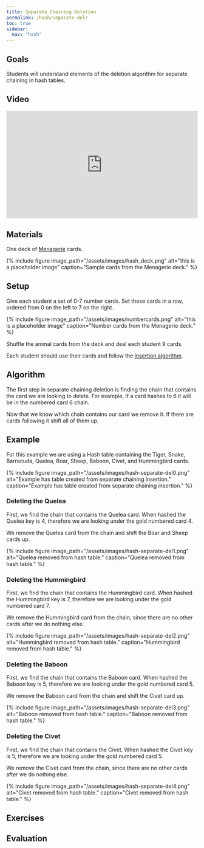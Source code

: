 ```yaml
---
title: Separate Chaining Deletion
permalink: /hash/separate-del/
toc: true
sidebar:
  nav: "hash"
---
```


## Goals

Students will understand elements of the deletion algorithm for separate chaining in hash tables.

## Video

<style>.embed-container { position: relative; padding-bottom: 56.25%; height: 0; overflow: hidden; max-width: 100%; } .embed-container iframe, .embed-container object, .embed-container embed { position: absolute; top: 0; left: 0; width: 100%; height: 100%; }</style><div class='embed-container'><iframe src='https://www.youtube.com/embed//4v33HcICoa4' frameborder='0' allowfullscreen></iframe></div>

## Materials

One deck of [Menagerie]({{site.baseurl}}/hash) cards.

{% include figure image_path="/assets/images/hash_deck.png" alt="this is a placeholder image" caption="Sample cards from the Menagerie deck." %}

## Setup

Give each student a set of 0-7 number cards. Set these cards in a
row, ordered from 0 on the left to 7 on the right.

{% include figure image_path="/assets/images/numbercards.png" alt="this is a placeholder image" caption="Number cards from the Menagerie deck." %}

Shuffle the animal cards from the deck and deal each student 9 cards.

Each student should use their cards and follow the
[insertion algorithm]({{site.baseurl}}/hash/separate).

## Algorithm

The first step in separate chaining deletion is finding the chain that contains the card we are looking to delete. For example, If a card hashes to 6 it will be in the numbered card 6 chain.

Now that we know which chain contains our card we remove it. If there are cards following it shift all of them up.

## Example

For this example we are using a Hash table containing the Tiger, Snake, Barracuda, Quelea, Boar, Sheep, Baboon, Civet, and Hummingbird cards.

{% include figure image_path="/assets/images/hash-separate-del0.png" alt="Example has table created from separate chaining insertion." caption="Example has table created from separate chaining insertion." %}

### Deleting the Quelea

First, we find the chain that contains the Quelea card. When hashed the Quelea key is 4, therefore we are looking under the gold numbered card 4.

We remove the Quelea card from the chain and shift the Boar and Sheep cards up.

{% include figure image_path="/assets/images/hash-separate-del1.png" alt="Quelea removed from hash table." caption="Quelea removed from hash table." %}

### Deleting the Hummingbird

First, we find the chain that contains the Hummingbird card. When hashed the Hummingbird key is 7, therefore we are looking under the gold numbered card 7.

We remove the Hummingbird card from the chain, since there are no other cards after we do nothing else.

{% include figure image_path="/assets/images/hash-separate-del2.png" alt="Hummingbird removed from hash table." caption="Hummingbird removed from hash table." %}

### Deleting the Baboon

First, we find the chain that contains the Baboon card. When hashed the Baboon key is 5, therefore we are looking under the gold numbered card 5.

We remove the Baboon card from the chain and shift the Civet card up.

{% include figure image_path="/assets/images/hash-separate-del3.png" alt="Baboon removed from hash table." caption="Baboon removed from hash table." %}

### Deleting the Civet

First, we find the chain that contains the Civet. When hashed the Civet key is 5, therefore we are looking under the gold numbered card 5.

We remove the Civet card from the chain, since there are no other cards after we do nothing else.

{% include figure image_path="/assets/images/hash-separate-del4.png" alt="Civet removed from hash table." caption="Civet removed from hash table." %}

## Exercises

## Evaluation
